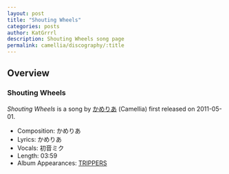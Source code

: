 ```yaml
---
layout: post
title: "Shouting Wheels"
categories: posts
author: KatGrrrl
description: Shouting Wheels song page
permalink: camellia/discography/:title
---
```


## Overview

### Shouting Wheels

*Shouting Wheels* is a song by [かめりあ](<{% link postsWiki/_posts/2023-12-10-camellia.md %}>) (Camellia) first released on 2011-05-01.

* Composition: かめりあ
* Lyrics: かめりあ
* Vocals: 初音ミク
* Length: 03:59
* Album Appearances: [TRIPPERS](<{% link postsInclude/_posts/camellia/albums/TRIPPERS/2023-12-06-TRIPPERS.md %}>)

